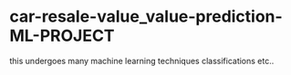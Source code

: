 # car-resale-value_value-prediction-ML-PROJECT
this undergoes many machine learning techniques classifications etc..
